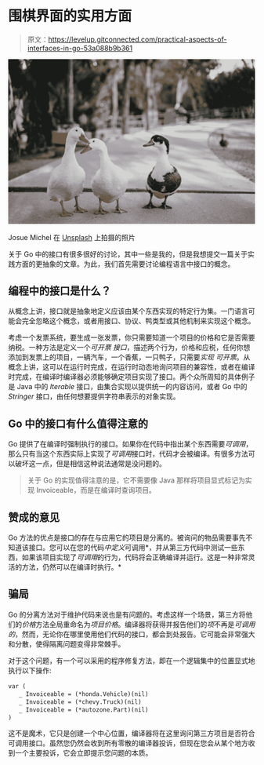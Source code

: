 # 围棋界面的实用方面

> 原文：<https://levelup.gitconnected.com/practical-aspects-of-interfaces-in-go-53a088b9b361>

![](img/47fa390373307ccba46eeabd9533c4ed.png)

Josue Michel 在 [Unsplash](https://unsplash.com?utm_source=medium&utm_medium=referral) 上拍摄的照片

关于 Go 中的接口有很多很好的讨论，其中一些是我的，但是我想提交一篇关于实践方面的更抽象的文章。为此，我们首先需要讨论编程语言中接口的概念。

## 编程中的接口是什么？

从概念上讲，接口就是抽象地定义应该由某个东西实现的特定行为集。一门语言可能会完全忽略这个概念，或者用接口、协议、鸭类型或其他机制来实现这个概念。

考虑一个发票系统，要生成一张发票，你只需要知道一个项目的价格和它是否需要纳税。一种方法是定义一个*可开票* *接口*，描述两个行为，价格和应税，任何你想添加到发票上的项目，一辆汽车，一个香蕉，一只鸭子，只需要*实现* *可开票*。从概念上讲，这可以在运行时完成，在运行时动态地询问项目的兼容性，或者在编译时完成，在编译时编译器必须能够确定项目实现了接口。两个众所周知的具体例子是 Java 中的 *Iterable* 接口，由集合实现以提供统一的内容访问，或者 Go 中的 *Stringer* 接口，由任何想要提供字符串表示的对象实现。

## Go 中的接口有什么值得注意的

Go 提供了在编译时强制执行的接口。如果你在代码中指出某个东西需要*可调用*，那么只有当这个东西实际上实现了*可调用*接口时，代码才会被编译。有很多方法可以破坏这一点，但是相信这种说法通常是没问题的。

> 关于 Go 的实现值得注意的是，它不需要像 Java 那样将项目显式标记为实现 Invoiceable，而是在编译时查询项目。

## 赞成的意见

Go 方法的优点是接口的存在与应用它的项目是分离的。被询问的物品需要事先不知道该接口。您可以在您的代码*中定义*可调用*，并从第三方代码中测试一些东西，如果该项目实现了*可调用*的行为，代码将会正确编译并运行。这是一种非常灵活的方法，仍然可以在编译时执行。*

## 骗局

Go 的分离方法对于维护代码来说也是有问题的。考虑这样一个场景，第三方将他们的*价格*方法全局重命名为*项目价格*。编译器将获得并报告他们的*项*不再是*可调用的*，然而，无论你在哪里使用他们代码的接口，都会到处报告。它可能会非常强大和分散，使得隔离问题变得非常棘手。

对于这个问题，有一个可以采用的程序修复方法，即在一个逻辑集中的位置显式地执行以下操作:

```
var (
   _ Invoiceable = (*honda.Vehicle)(nil)
   _ Invoiceable = (*chevy.Truck)(nil)
   _ Invoiceable = (*autozone.Part)(nil)
)
```

这不是魔术，它只是创建一个中心位置，编译器将在这里询问第三方项目是否符合可调用接口。虽然您仍然会收到所有零散的编译器投诉，但现在您会从某个地方收到一个主要投诉，它会立即提示您问题的本质。